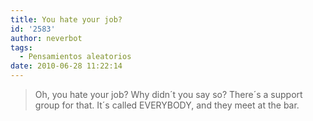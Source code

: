 ```yaml
---
title: You hate your job?
id: '2583'
author: neverbot
tags:
  - Pensamientos aleatorios
date: 2010-06-28 11:22:14
---
```


> Oh, you hate your job? Why didn´t you say so? There´s a support group for that. It´s called EVERYBODY, and they meet at the bar.